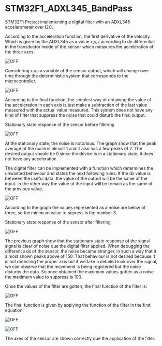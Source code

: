 # STM32F1_ADXL345_BandPass
STM32F1 Project implementing a digital filter with an ADXL345 accelerometer over I2C.

According to the acceleration function, the first derivative of the velocity. Which is given by the ADXL345 as a value x,y,z according to de differential in the transductor inside of the sensor which measures the acceleration of the three axes:

![OFF](https://github.com/Miguelest07/STM32F1_ADXL345_DigitalFilter/blob/main/1.PNG)

Considering x as a variable of the sensor output, which will change over time through the deterministic system that corresponds to the microcontroller.

![OFF](https://github.com/Miguelest07/STM32F1_ADXL345_DigitalFilter/blob/main/2.PNG)

According to the final function, the simplest way of obtaining the value of the acceleration in each axis is just make a subtraction of the last value measured with the actual value measured. This system does not have any kind of filter that suppress the noise that could disturb the final output.


Stationary state response of the sensor before filtering.

![OFF](https://github.com/Miguelest07/STM32F1_ADXL345_DigitalFilter/blob/main/3.PNG)

At the stationary state, the noise is notorious. The graph show that the peak average of the noise is almost 1 and it also has a few peaks of 2. The desired output should be 0 since the device is in a stationary state, it does not have any acceleration.

The digital filter can be implemented with a function which determines the unwanted behaviour and states the next following rules: If the dx value is between the useful data, the value of the output will be the same of the input. In the other way the value of the input will be remain as the same of the previous value.

![OFF](https://github.com/Miguelest07/STM32F1_ADXL345_DigitalFilter/blob/main/4.PNG)

According to the graph the values represented as a noise are below of three, so the minimum value to supress is the number 3.


Stationary state response of the sensor after filtering

![OFF](https://github.com/Miguelest07/STM32F1_ADXL345_DigitalFilter/blob/main/5.PNG)

The previous graph show that the stationary state response of the signal signal is clear of noise due the digital filter applied.
When debugging the different axis of the sensor, the noise became stronger, in such a way that it almost shown peaks above of 150. That behaviour is not desired because it is not detecting the proper axis but if we take a detailed look over the signal, we can observe that the movement is being registered but the noise disturbs the data. So once obtained the maximum values gotten as a noise the maximum value to suppress is 100.


Once the values of the filter are gotten, the final function of the filter is:

![OFF](https://github.com/Miguelest07/STM32F1_ADXL345_DigitalFilter/blob/main/6.PNG)

The final function is given by applying the function of the filter in the first equation:

![OFF](https://github.com/Miguelest07/STM32F1_ADXL345_DigitalFilter/blob/main/7.PNG)

![OFF](https://github.com/Miguelest07/STM32F1_ADXL345_DigitalFilter/blob/main/8.PNG)

The axes of the sensor are shown correctly due the application of the filter.
